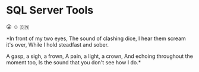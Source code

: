 SQL Server Tools
=========

:stuck_out_tongue_winking_eye: :relaxed: :cn:

*In front of my two eyes,
The sound of clashing dice,
I hear them scream it's over,
While I hold steadfast and sober.

A gasp, a sigh, a frown,
A pain, a light, a crown,
And echoing throughout the moment too,
Is the sound that you don't see how I do.*

